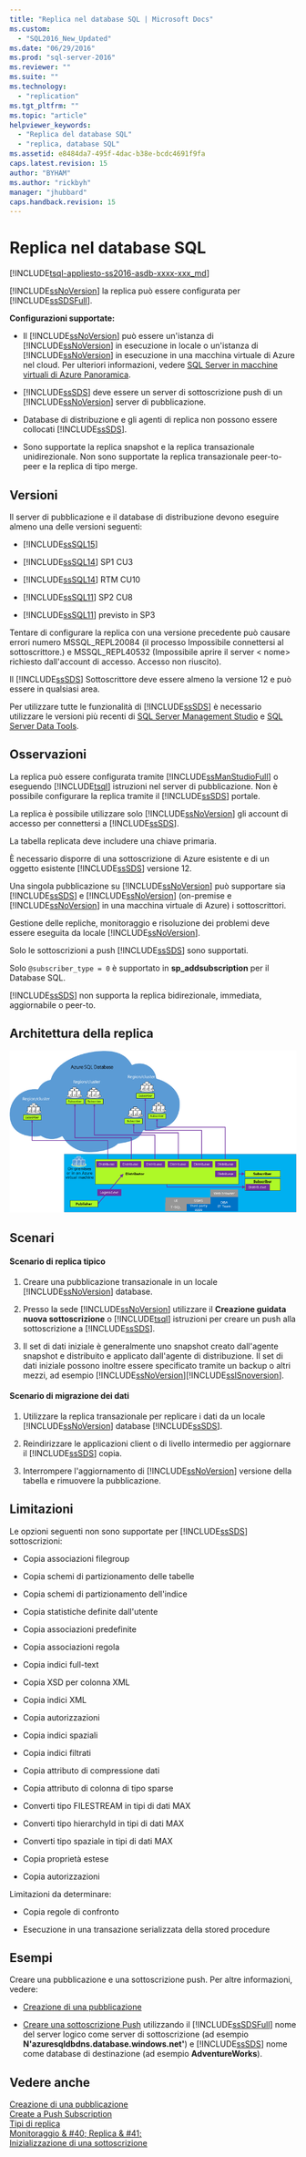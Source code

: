 ```yaml
---
title: "Replica nel database SQL | Microsoft Docs"
ms.custom: 
  - "SQL2016_New_Updated"
ms.date: "06/29/2016"
ms.prod: "sql-server-2016"
ms.reviewer: ""
ms.suite: ""
ms.technology: 
  - "replication"
ms.tgt_pltfrm: ""
ms.topic: "article"
helpviewer_keywords: 
  - "Replica del database SQL"
  - "replica, database SQL"
ms.assetid: e8484da7-495f-4dac-b38e-bcdc4691f9fa
caps.latest.revision: 15
author: "BYHAM"
ms.author: "rickbyh"
manager: "jhubbard"
caps.handback.revision: 15
---
```

# Replica nel database SQL
[!INCLUDE[tsql-appliesto-ss2016-asdb-xxxx-xxx_md](../../includes/tsql-appliesto-ss2016-asdb-xxxx-xxx-md.md)]

  [!INCLUDE[ssNoVersion](../../includes/ssnoversion-md.md)] la replica può essere configurata per [!INCLUDE[ssSDSFull](../../includes/sssdsfull-md.md)].  
  
 **Configurazioni supportate:**  
  
-   Il [!INCLUDE[ssNoVersion](../../includes/ssnoversion-md.md)] può essere un'istanza di [!INCLUDE[ssNoVersion](../../includes/ssnoversion-md.md)] in esecuzione in locale o un'istanza di [!INCLUDE[ssNoVersion](../../includes/ssnoversion-md.md)] in esecuzione in una macchina virtuale di Azure nel cloud. Per ulteriori informazioni, vedere [SQL Server in macchine virtuali di Azure Panoramica](https://azure.microsoft.com/documentation/articles/virtual-machines-sql-server-infrastructure-services/).  
  
-   [!INCLUDE[ssSDS](../../includes/sssds-md.md)] deve essere un server di sottoscrizione push di un [!INCLUDE[ssNoVersion](../../includes/ssnoversion-md.md)] server di pubblicazione.  
  
-   Database di distribuzione e gli agenti di replica non possono essere collocati [!INCLUDE[ssSDS](../../includes/sssds-md.md)].  
  
-   Sono supportate la replica snapshot e la replica transazionale unidirezionale. Non sono supportate la replica transazionale peer-to-peer e la replica di tipo merge.  
  
## Versioni  
 Il server di pubblicazione e il database di distribuzione devono eseguire almeno una delle versioni seguenti:  
  
-   [!INCLUDE[ssSQL15](../../includes/sssql15-md.md)]  
  
-   [!INCLUDE[ssSQL14](../../includes/sssql14-md.md)] SP1 CU3  
  
-   [!INCLUDE[ssSQL14](../../includes/sssql14-md.md)] RTM CU10  
  
-   [!INCLUDE[ssSQL11](../../includes/sssql11-md.md)] SP2 CU8  
  
-   [!INCLUDE[ssSQL11](../../includes/sssql11-md.md)] previsto in SP3  
  
 Tentare di configurare la replica con una versione precedente può causare errori numero MSSQL_REPL20084 (il processo Impossibile connettersi al sottoscrittore.) e MSSQL_REPL40532 (Impossibile aprire il server \< nome> richiesto dall'account di accesso. Accesso non riuscito).  
  
 Il [!INCLUDE[ssSDS](../../includes/sssds-md.md)] Sottoscrittore deve essere almeno la versione 12 e può essere in qualsiasi area.  
  
 Per utilizzare tutte le funzionalità di [!INCLUDE[ssSDS](../../includes/sssds-md.md)] è necessario utilizzare le versioni più recenti di [SQL Server Management Studio](https://msdn.microsoft.com/library/mt238290.aspx) e [SQL Server Data Tools](https://msdn.microsoft.com/library/mt204009.aspx).  
  
## Osservazioni  
 La replica può essere configurata tramite [!INCLUDE[ssManStudioFull](../../includes/ssmanstudiofull-md.md)] o eseguendo [!INCLUDE[tsql](../../includes/tsql-md.md)] istruzioni nel server di pubblicazione. Non è possibile configurare la replica tramite il [!INCLUDE[ssSDS](../../includes/sssds-md.md)] portale.  
  
 La replica è possibile utilizzare solo [!INCLUDE[ssNoVersion](../../includes/ssnoversion-md.md)] gli account di accesso per connettersi a [!INCLUDE[ssSDS](../../includes/sssds-md.md)].  
  
 La tabella replicata deve includere una chiave primaria.  
  
 È necessario disporre di una sottoscrizione di Azure esistente e di un oggetto esistente [!INCLUDE[ssSDS](../../includes/sssds-md.md)] versione 12.  
  
 Una singola pubblicazione su [!INCLUDE[ssNoVersion](../../includes/ssnoversion-md.md)] può supportare sia [!INCLUDE[ssSDS](../../includes/sssds-md.md)] e [!INCLUDE[ssNoVersion](../../includes/ssnoversion-md.md)] (on-premise e [!INCLUDE[ssNoVersion](../../includes/ssnoversion-md.md)] in una macchina virtuale di Azure) i sottoscrittori.  
  
 Gestione delle repliche, monitoraggio e risoluzione dei problemi deve essere eseguita da locale [!INCLUDE[ssNoVersion](../../includes/ssnoversion-md.md)].  
  
 Solo le sottoscrizioni a push [!INCLUDE[ssSDS](../../includes/sssds-md.md)] sono supportati.  
  
 Solo `@subscriber_type = 0` è supportato in **sp_addsubscription** per il Database SQL.  
  
 [!INCLUDE[ssSDS](../../includes/sssds-md.md)] non supporta la replica bidirezionale, immediata, aggiornabile o peer-to.  
  
## Architettura della replica  
 ![replication-to-sql-database](../../relational-databases/replication/media/replication-to-sql-database.png "replication-to-sql-database")  
  
## Scenari  
  
#### Scenario di replica tipico  
  
1.  Creare una pubblicazione transazionale in un locale [!INCLUDE[ssNoVersion](../../includes/ssnoversion-md.md)] database.  
  
2.  Presso la sede [!INCLUDE[ssNoVersion](../../includes/ssnoversion-md.md)] utilizzare il **Creazione guidata nuova sottoscrizione** o [!INCLUDE[tsql](../../includes/tsql-md.md)] istruzioni per creare un push alla sottoscrizione a [!INCLUDE[ssSDS](../../includes/sssds-md.md)].  
  
3.  Il set di dati iniziale è generalmente uno snapshot creato dall'agente snapshot e distribuito e applicato dall'agente di distribuzione. Il set di dati iniziale possono inoltre essere specificato tramite un backup o altri mezzi, ad esempio [!INCLUDE[ssNoVersion](../../includes/ssnoversion-md.md)][!INCLUDE[ssISnoversion](../../includes/ssisnoversion-md.md)].  
  
#### Scenario di migrazione dei dati  
  
1.  Utilizzare la replica transazionale per replicare i dati da un locale [!INCLUDE[ssNoVersion](../../includes/ssnoversion-md.md)] database [!INCLUDE[ssSDS](../../includes/sssds-md.md)].  
  
2.  Reindirizzare le applicazioni client o di livello intermedio per aggiornare il [!INCLUDE[ssSDS](../../includes/sssds-md.md)] copia.  
  
3.  Interrompere l'aggiornamento di [!INCLUDE[ssNoVersion](../../includes/ssnoversion-md.md)] versione della tabella e rimuovere la pubblicazione.  
  
## Limitazioni  
 Le opzioni seguenti non sono supportate per [!INCLUDE[ssSDS](../../includes/sssds-md.md)] sottoscrizioni:  
  
-   Copia associazioni filegroup  
  
-   Copia schemi di partizionamento delle tabelle  
  
-   Copia schemi di partizionamento dell'indice  
  
-   Copia statistiche definite dall'utente  
  
-   Copia associazioni predefinite  
  
-   Copia associazioni regola  
  
-   Copia indici full-text  
  
-   Copia XSD per colonna XML  
  
-   Copia indici XML  
  
-   Copia autorizzazioni  
  
-   Copia indici spaziali  
  
-   Copia indici filtrati  
  
-   Copia attributo di compressione dati  
  
-   Copia attributo di colonna di tipo sparse  
  
-   Converti tipo FILESTREAM in tipi di dati MAX  
  
-   Converti tipo hierarchyId in tipi di dati MAX  
  
-   Converti tipo spaziale in tipi di dati MAX  
  
-   Copia proprietà estese  
  
-   Copia autorizzazioni  
  
 Limitazioni da determinare:  
  
-   Copia regole di confronto  
  
-   Esecuzione in una transazione serializzata della stored procedure  
  
## Esempi  
 Creare una pubblicazione e una sottoscrizione push. Per altre informazioni, vedere:  
  
-   [Creazione di una pubblicazione](../../relational-databases/replication/publish/create-a-publication.md)  
  
-   [Creare una sottoscrizione Push](../../relational-databases/replication/create-a-push-subscription.md) utilizzando il [!INCLUDE[ssSDSFull](../../includes/sssdsfull-md.md)] nome del server logico come server di sottoscrizione (ad esempio **N'azuresqldbdns.database.windows.net'**) e [!INCLUDE[ssSDS](../../includes/sssds-md.md)] nome come database di destinazione (ad esempio **AdventureWorks**).  
  
## Vedere anche  
 [Creazione di una pubblicazione](../../relational-databases/replication/publish/create-a-publication.md)   
 [Create a Push Subscription](../../relational-databases/replication/create-a-push-subscription.md)   
 [Tipi di replica](../../relational-databases/replication/types-of-replication.md)   
 [Monitoraggio & #40; Replica & #41;](../../relational-databases/replication/monitor/monitoring-replication.md)   
 [Inizializzazione di una sottoscrizione](../../relational-databases/replication/initialize-a-subscription.md)  
  
  